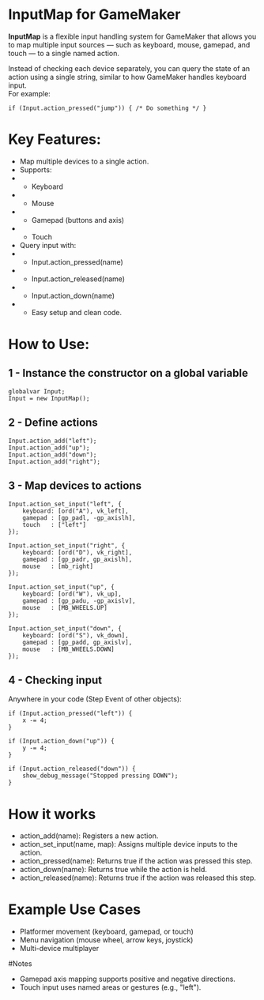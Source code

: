# InputMap for GameMaker

**InputMap** is a flexible input handling system for GameMaker that allows you to map multiple input sources — such as keyboard, mouse, gamepad, and touch — to a single named action.

Instead of checking each device separately, you can query the state of an action using a single string, similar to how GameMaker handles keyboard input.  
For example:
```gml
if (Input.action_pressed("jump")) { /* Do something */ }
```

# Key Features:
- Map multiple devices to a single action.
- Supports:
- - Keyboard
- - Mouse
- - Gamepad (buttons and axis)
- - Touch
- Query input with:
- - Input.action_pressed(name)
- - Input.action_released(name)
- - Input.action_down(name)
- - Easy setup and clean code.

# How to Use:

## 1 - Instance the constructor on a global variable

```GML
globalvar Input;
Input = new InputMap();
```

## 2 - Define actions


```GML
Input.action_add("left");
Input.action_add("up");
Input.action_add("down");
Input.action_add("right");
```

## 3 - Map devices to actions

```GML
Input.action_set_input("left", {
    keyboard: [ord("A"), vk_left],
    gamepad : [gp_padl, -gp_axislh],
    touch   : ["left"]
});

Input.action_set_input("right", {
    keyboard: [ord("D"), vk_right],
    gamepad : [gp_padr, gp_axislh],
    mouse   : [mb_right]
});

Input.action_set_input("up", {
    keyboard: [ord("W"), vk_up],
    gamepad : [gp_padu, -gp_axislv],
    mouse   : [MB_WHEELS.UP]
});

Input.action_set_input("down", {
    keyboard: [ord("S"), vk_down],
    gamepad : [gp_padd, gp_axislv],
    mouse   : [MB_WHEELS.DOWN]
});
```

## 4 - Checking input

Anywhere in your code (Step Event of other objects):
```GML
if (Input.action_pressed("left")) {
    x -= 4;
}

if (Input.action_down("up")) {
    y -= 4;
}

if (Input.action_released("down")) {
    show_debug_message("Stopped pressing DOWN");
}
```

# How it works

- action_add(name): Registers a new action.
- action_set_input(name, map): Assigns multiple device inputs to the action.
- action_pressed(name): Returns true if the action was pressed this step.
- action_down(name): Returns true while the action is held.
- action_released(name): Returns true if the action was released this step.

# Example Use Cases
- Platformer movement (keyboard, gamepad, or touch)
- Menu navigation (mouse wheel, arrow keys, joystick)
- Multi-device multiplayer

#Notes
- Gamepad axis mapping supports positive and negative directions.
- Touch input uses named areas or gestures (e.g., "left").
